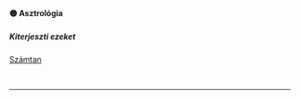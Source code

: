 #### 🟡 Asztrológia

##### Kiterjeszti ezeket

[Számtan](../kepzettsegek.tudomanyos/szamtan.md)

<br />

---
